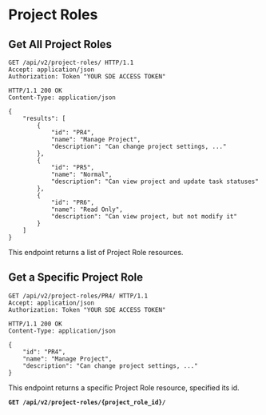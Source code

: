 # Project Roles

## Get All Project Roles

```http
GET /api/v2/project-roles/ HTTP/1.1
Accept: application/json
Authorization: Token "YOUR SDE ACCESS TOKEN"
```

```http
HTTP/1.1 200 OK
Content-Type: application/json

{
    "results": [
        {
            "id": "PR4",
            "name": "Manage Project",
            "description": "Can change project settings, ..."
        },
        {
            "id": "PR5",
            "name": "Normal",
            "description": "Can view project and update task statuses"
        },
        {
            "id": "PR6",
            "name": "Read Only",
            "description": "Can view project, but not modify it"
        }
    ]
}
```

This endpoint returns a list of Project Role resources.










## Get a Specific Project Role

```http
GET /api/v2/project-roles/PR4/ HTTP/1.1
Accept: application/json
Authorization: Token "YOUR SDE ACCESS TOKEN"
```

```http
HTTP/1.1 200 OK
Content-Type: application/json

{
    "id": "PR4",
    "name": "Manage Project",
    "description": "Can change project settings, ..."
}
```

This endpoint returns a specific Project Role resource, specified its id.

**`GET /api/v2/project-roles/{project_role_id}/`**
